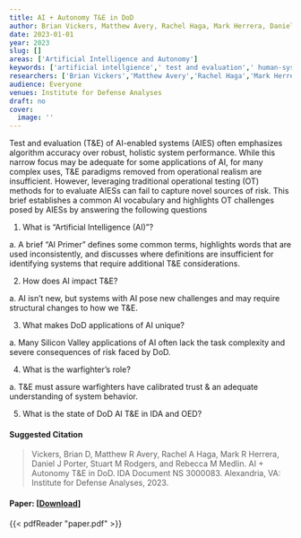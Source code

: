 ```yaml
---
title: AI + Autonomy T&E in DoD
author: Brian Vickers, Matthew Avery, Rachel Haga, Mark Herrera, Daniel Porter, Stuart Rodgers
date: 2023-01-01
year: 2023
slug: []
areas: ['Artificial Intelligence and Autonomy']
keywords: ['artificial intellgience',' test and evaluation',' human-system integration']
researchers: ['Brian Vickers','Matthew Avery','Rachel Haga','Mark Herrera','Daniel Porter','Stuart Rodgers']
audience: Everyone
venues: Institute for Defense Analyses
draft: no
cover:
  image: ''
---
```




Test and evaluation (T&E) of AI-enabled systems (AIES) often emphasizes algorithm accuracy over robust, holistic system performance. While this narrow focus may be adequate for some applications of AI, for many complex uses, T&E paradigms removed from operational realism are insufficient. However, leveraging traditional operational testing (OT) methods for to evaluate AIESs can fail to capture novel sources of risk. This brief establishes a common AI vocabulary and highlights OT challenges posed by AIESs by answering the following questions  

1. What is “Artificial Intelligence (AI)”? 

a. A brief “AI Primer” defines some common terms, highlights words that are used inconsistently, and discusses where definitions are insufficient for identifying systems that require additional T&E considerations. 

2. How does AI impact T&E? 

a. AI isn’t new, but systems with AI pose new challenges and may require structural changes to how we T&E. 

3. What makes DoD applications of AI unique? 

a. Many Silicon Valley applications of AI often lack the task complexity and severe consequences of risk faced by DoD. 

4. What is the warfighter’s role? 

a. T&E must assure warfighters have calibrated trust & an adequate understanding of system behavior.

5. What is the state of DoD AI T&E in IDA and OED?

#### Suggested Citation
> Vickers, Brian D, Matthew R Avery, Rachel A Haga, Mark R Herrera, Daniel J Porter, Stuart M Rodgers, and Rebecca M Medlin. AI + Autonomy T&E in DoD. IDA Document NS 3000083. Alexandria, VA: Institute for Defense Analyses, 2023.



#### Paper: [[Download](paper.pdf)]
{{< pdfReader "paper.pdf" >}}


